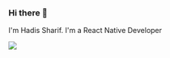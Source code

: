 ### Hi there 👋

I'm Hadis Sharif. I'm a React Native Developer

<p><img aligin="center" src="https://github-readme-stats.vercel.app/api?username=HadisSharif" /> </p>
<!-- <p><img aligin="center" src="https://github-readme-stats.vercel.app/api/top-langs/?username=HadisSharif&langs_count=8" /> </p> -->



